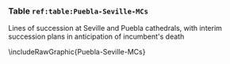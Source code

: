 ### Table `ref:table:Puebla-Seville-MCs`

Lines of succession at Seville and Puebla cathedrals, with interim succession
plans in anticipation of incumbent's death

\includeRawGraphic{Puebla-Seville-MCs}

